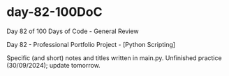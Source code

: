 # day-82-100DoC
Day 82 of 100 Days of Code - General Review

Day 82 - Professional Portfolio Project - [Python Scripting]

Specific (and short) notes and titles written in main.py.
  Unfinished practice (30/09/2024); update tomorrow.
